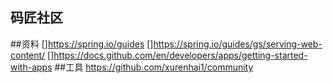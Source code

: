 ## 码匠社区

##资料
[]https://spring.io/guides
[]https://spring.io/guides/gs/serving-web-content/
[]https://docs.github.com/en/developers/apps/getting-started-with-apps
##工具
https://github.com/xurenhai1/community